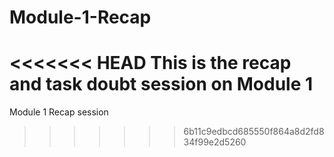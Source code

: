 # Module-1-Recap
<<<<<<< HEAD
This is the recap and task doubt session on Module 1
=======
Module 1 Recap session 
>>>>>>> 6b11c9edbcd685550f864a8d2fd834f99e2d5260
